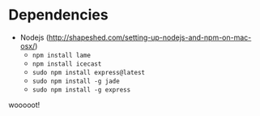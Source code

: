 # Dependencies
* Nodejs (http://shapeshed.com/setting-up-nodejs-and-npm-on-mac-osx/)
	*	```npm install lame```
	* ```npm install icecast```
	* ```sudo npm install express@latest```
	* ```sudo npm install -g jade```
	* ```sudo npm install -g express```

wooooot!
